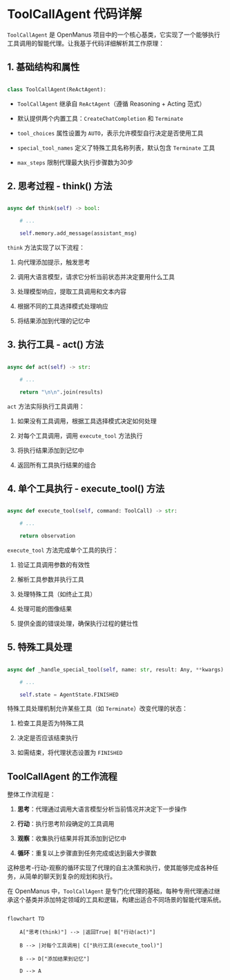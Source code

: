 # ToolCallAgent 代码详解

  

`ToolCallAgent` 是 OpenManus 项目中的一个核心基类，它实现了一个能够执行工具调用的智能代理。让我基于代码详细解析其工作原理：

  

## 1. 基础结构和属性

  

```python

class ToolCallAgent(ReActAgent):

```

  

- `ToolCallAgent` 继承自 `ReActAgent`（遵循 Reasoning + Acting 范式）

- 默认提供两个内置工具：`CreateChatCompletion` 和 `Terminate`

- `tool_choices` 属性设置为 `AUTO`，表示允许模型自行决定是否使用工具

- `special_tool_names` 定义了特殊工具名称列表，默认包含 `Terminate` 工具

- `max_steps` 限制代理最大执行步骤数为30步

  

## 2. 思考过程 - think() 方法

  

```python

async def think(self) -> bool:

    # ...

    self.memory.add_message(assistant_msg)

```

  

`think` 方法实现了以下流程：

1. 向代理添加提示，触发思考

2. 调用大语言模型，请求它分析当前状态并决定要用什么工具

3. 处理模型响应，提取工具调用和文本内容

4. 根据不同的工具选择模式处理响应

5. 将结果添加到代理的记忆中

  

## 3. 执行工具 - act() 方法

  

```python

async def act(self) -> str:

    # ...

    return "\n\n".join(results)

```

  

`act` 方法实际执行工具调用：

1. 如果没有工具调用，根据工具选择模式决定如何处理

2. 对每个工具调用，调用 `execute_tool` 方法执行

3. 将执行结果添加到记忆中

4. 返回所有工具执行结果的组合

  

## 4. 单个工具执行 - execute_tool() 方法

  

```python

async def execute_tool(self, command: ToolCall) -> str:

    # ...

    return observation

```

  

`execute_tool` 方法完成单个工具的执行：

1. 验证工具调用参数的有效性

2. 解析工具参数并执行工具

3. 处理特殊工具（如终止工具）

4. 处理可能的图像结果

5. 提供全面的错误处理，确保执行过程的健壮性

  

## 5. 特殊工具处理

  

```python

async def _handle_special_tool(self, name: str, result: Any, **kwargs):

    # ...

    self.state = AgentState.FINISHED

```

  

特殊工具处理机制允许某些工具（如 `Terminate`）改变代理的状态：

1. 检查工具是否为特殊工具

2. 决定是否应该结束执行

3. 如需结束，将代理状态设置为 `FINISHED`

  

## ToolCallAgent 的工作流程

  

整体工作流程是：

1. **思考**：代理通过调用大语言模型分析当前情况并决定下一步操作

2. **行动**：执行思考阶段确定的工具调用

3. **观察**：收集执行结果并将其添加到记忆中

4. **循环**：重复以上步骤直到任务完成或达到最大步骤数

  

这种思考-行动-观察的循环实现了代理的自主决策和执行，使其能够完成各种任务，从简单的聊天到复杂的规划和执行。

  

在 OpenManus 中，`ToolCallAgent` 是专门化代理的基础，每种专用代理通过继承这个基类并添加特定领域的工具和逻辑，构建出适合不同场景的智能代理系统。

  

```mermaid

flowchart TD

    A["思考(think)"] --> |返回True| B["行动(act)"]

    B --> |对每个工具调用| C["执行工具(execute_tool)"]

    B --> D["添加结果到记忆"]

    D --> A

```